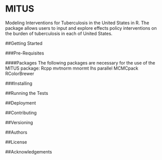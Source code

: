 # MITUS

Modeling Interventions for Tuberculosis in the United States in R. 
    The package allows users to input and explore effects policy interventions 
    on the burden of tuberculosis in each of United States. 

##Getting Started 

###Pre-Requisites 

####Packages 
The following packages are necessary for the use of the MITUS package: 
Rcpp
mvtnorm
mnormt
lhs
parallel
MCMCpack
RColorBrewer

###Installing 

##Running the Tests

##Deployment

##Contributing

##Versioning

##Authors 

##License 

##Acknowledgements
